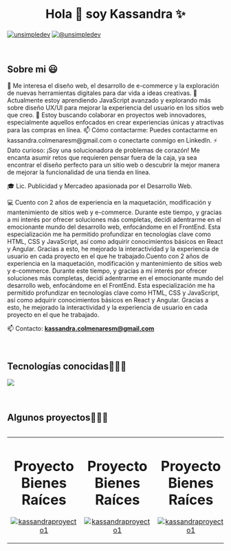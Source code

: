 <h1 align="center">Hola 👋  soy Kassandra ✨ </h1> 

<p align="left">
  <a href="https://www.linkedin.com/in/kcolmenaresm/" target="blank"><img align="center" src="https://img.shields.io/badge/LinkedIn-0077B5?style=for-the-badge&logo=linkedin&logoColor=white" alt="unsimpledev"/></a>
<a href = "mailto:kassandra.colmenaresm@gmail.com" target="blank"><img align="center" src="https://img.shields.io/badge/Gmail-D14836?style=for-the-badge&logo=gmail&logoColor=white" alt="@unsimpledev"  /></a>
  </p>
<br>
<h2>Sobre mi 😃</h2>
<!--Intro start-->

<p align="left">
👀 Me interesa el diseño web, el desarrollo de e-commerce y la exploración de nuevas herramientas digitales para dar vida a ideas creativas.
🌱 Actualmente estoy aprendiendo JavaScript avanzado y explorando más sobre diseño UX/UI para mejorar la experiencia del usuario en los sitios web que creo.
💞️ Estoy buscando colaborar en proyectos web innovadores, especialmente aquellos enfocados en crear experiencias únicas y atractivas para las compras en línea.
📫 Cómo contactarme: Puedes contactarme en kassandra.colmenaresm@gmail.com o conectarte conmigo en LinkedIn.
⚡ Dato curioso: ¡Soy una solucionadora de problemas de corazón! Me encanta asumir retos que requieren pensar fuera de la caja, ya sea encontrar el diseño perfecto para un sitio web o descubrir la mejor manera de mejorar la funcionalidad de una tienda en línea.
  
🎓 Lic. Publicidad y Mercadeo apasionada por el Desarrollo Web.  

💻 Cuento con 2 años de experiencia en la maquetación, modificación y mantenimiento de sitios web y e-commerce. Durante este tiempo, y gracias a mi interés por ofrecer soluciones más completas, decidí adentrarme en el emocionante mundo del desarrollo web, enfocándome en el FrontEnd. Esta especialización me ha permitido profundizar en tecnologías clave como HTML, CSS y JavaScript, así como adquirir conocimientos básicos en React y Angular. Gracias a esto, he mejorado la interactividad y la experiencia de usuario en cada proyecto en el que he trabajado.Cuento con 2 años de experiencia en la maquetación, modificación y mantenimiento de sitios web y e-commerce. Durante este tiempo, y gracias a mi interés por ofrecer soluciones más completas, decidí adentrarme en el emocionante mundo del desarrollo web, enfocándome en el FrontEnd. Esta especialización me ha permitido profundizar en tecnologías clave como HTML, CSS y JavaScript, así como adquirir conocimientos básicos en React y Angular. Gracias a esto, he mejorado la interactividad y la experiencia de usuario en cada proyecto en el que he trabajado.

📫 Contacto: **kassandra.colmenaresm@gmail.com**
<!--Intro end-->
  </p>
<br>

<h2 >Tecnologías conocidas👨🏻‍💻</h2>
<!--tech stack icons-->
<p align="left">
  <a href="https://skillicons.dev">
    <img src="https://skillicons.dev/icons?i=css,html,js,angular,react,=12" />
  </a>
</p>
<br>
<!-------------------------->
<div id="proyectos">
<h2 >Algunos proyectos👨🏻‍💻</h2>

<table align="left" >
<tr border="none">
  <td width="25%" align="center">
    <p align="center">
     <a href="https://youtu.be/rISmdhlhOPM" title="Go to Source">
        </a>
      </p>
    <p align="center">
      <h1>Proyecto Bienes Raíces</h1>
       <a href="https://github.com/KassandraCM/BienesRaices" target="blank"><img align="center" src="https://img.shields.io/badge/GitHub-100000?style=for-the-badge&logo=github&logoColor=white" alt="kassandraproyecto1" /></a>
    </p>       
</td>
<td width="25%" align="center">
    <p align="center">
     <a href="https://youtu.be/rISmdhlhOPM" title="Go to Source">
        </a>
      </p>
    <p align="center">
      <h1>Proyecto Bienes Raíces</h1>
       <a href="https://github.com/KassandraCM/BienesRaices" target="blank"><img align="center" src="https://img.shields.io/badge/GitHub-100000?style=for-the-badge&logo=github&logoColor=white" alt="kassandraproyecto1" /></a>
    </p>       
</td>
  
 <td width="25%" align="center">
    <p align="center">
     <a href="https://youtu.be/rISmdhlhOPM" title="Go to Source">
        </a>
      </p>
    <p align="center">
      <h1>Proyecto Bienes Raíces</h1>
       <a href="https://github.com/KassandraCM/BienesRaices" target="blank"><img align="center" src="https://img.shields.io/badge/GitHub-100000?style=for-the-badge&logo=github&logoColor=white" alt="kassandraproyecto1" /></a>
    </p>       
</td>

   <td width="25%" align="center">
    <p align="center">
     <a href="https://youtu.be/rISmdhlhOPM" title="Go to Source">
        </a>
      </p>
    <p align="center">
      <h1>Proyecto Bienes Raíces</h1>
       <a href="https://github.com/KassandraCM/BienesRaices" target="blank"><img align="center" src="https://img.shields.io/badge/GitHub-100000?style=for-the-badge&logo=github&logoColor=white" alt="kassandraproyecto1" /></a>
    </p>       
</td>
  
</tr>
</table>
  </div>
<br>
<br><br>
<br>
<br><br><br>
<br><br>

